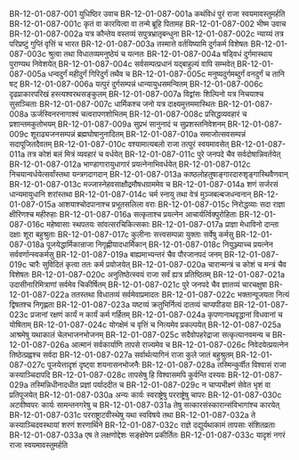 BR-12-01-087-001  युधिष्ठिर उवाच
BR-12-01-087-001a कथंविधं पुरं राजा स्वयमावस्तुमर्हति
BR-12-01-087-001c कृतं वा कारयित्वा वा तन्मे ब्रूहि पितामह
BR-12-01-087-002  भीष्म उवाच
BR-12-01-087-002a यत्र कौन्तेय वस्तव्यं सपुत्रभ्रातृबन्धुना
BR-12-01-087-002c न्याय्यं तत्र परिप्रष्टुं गुप्तिं वृत्तिं च भारत
BR-12-01-087-003a तस्मात्ते वर्तयिष्यामि दुर्गकर्म विशेषतः
BR-12-01-087-003c श्रुत्वा तथा विधातव्यमनुष्ठेयं च यत्नतः
BR-12-01-087-004a षड्विधं दुर्गमास्थाय पुराण्यथ निवेशयेत्
BR-12-01-087-004c सर्वसम्पत्प्रधानं यद्बाहुल्यं वापि सम्भवेत्
BR-12-01-087-005a धन्वदुर्गं महीदुर्गं गिरिदुर्गं तथैव च
BR-12-01-087-005c मनुष्यदुर्गमब्दुर्गं वनदुर्गं च तानि षट्
BR-12-01-087-006a यत्पुरं दुर्गसम्पन्नं धान्यायुधसमन्वितम्
BR-12-01-087-006c दृढप्राकारपरिखं हस्त्यश्वरथसङ्कुलम्
BR-12-01-087-007a विद्वांसः शिल्पिनो यत्र निचयाश्च सुसञ्चिताः
BR-12-01-087-007c धार्मिकश्च जनो यत्र दाक्ष्यमुत्तममास्थितः
BR-12-01-087-008a ऊर्जस्विनरनागाश्वं चत्वरापणशोभितम्
BR-12-01-087-008c प्रसिद्धव्यवहारं च प्रशान्तमकुतोभयम्
BR-12-01-087-009a सुप्रभं सानुनादं च सुप्रशस्तनिवेशनम्
BR-12-01-087-009c शूराढ्यजनसम्पन्नं ब्रह्मघोषानुनादितम्
BR-12-01-087-010a समाजोत्सवसम्पन्नं सदापूजितदैवतम्
BR-12-01-087-010c वश्यामात्यबलो राजा तत्पुरं स्वयमावसेत्
BR-12-01-087-011a तत्र कोशं बलं मित्रं व्यवहारं च वर्धयेत्
BR-12-01-087-011c पुरे जनपदे चैव सर्वदोषान्निवर्तयेत्
BR-12-01-087-012a भाण्डागारायुधागारं प्रयत्नेनाभिवर्धयेत्
BR-12-01-087-012c निचयान्वर्धयेत्सर्वांस्तथा यन्त्रगदागदान्
BR-12-01-087-013a काष्ठलोहतुषाङ्गारदारुशृङ्गास्थिवैणवान्
BR-12-01-087-013c मज्जास्नेहवसाक्षौद्रमौषधग्राममेव च
BR-12-01-087-014a शणं सर्जरसं धान्यमायुधानि शरांस्तथा
BR-12-01-087-014c चर्म स्नायु तथा वेत्रं मुञ्जबल्बजधन्वनान्
BR-12-01-087-015a आशयाश्चोदपानाश्च प्रभूतसलिला वराः
BR-12-01-087-015c निरोद्धव्याः सदा राज्ञा क्षीरिणश्च महीरुहाः
BR-12-01-087-016a सत्कृताश्च प्रयत्नेन आचार्यर्त्विक्पुरोहिताः
BR-12-01-087-016c महेष्वासाः स्थपतयः सांवत्सरचिकित्सकाः
BR-12-01-087-017a प्राज्ञा मेधाविनो दान्ता दक्षाः शूरा बहुश्रुताः
BR-12-01-087-017c कुलीनाः सत्त्वसम्पन्ना युक्ताः सर्वेषु कर्मसु
BR-12-01-087-018a पूजयेद्धार्मिकान्राजा निगृह्णीयादधार्मिकान्
BR-12-01-087-018c नियुञ्ज्याच्च प्रयत्नेन सर्ववर्णान्स्वकर्मसु
BR-12-01-087-019a बाह्यमाभ्यन्तरं चैव पौरजानपदं जनम्
BR-12-01-087-019c चारैः सुविदितं कृत्वा ततः कर्म प्रयोजयेत्
BR-12-01-087-020a चारान्मन्त्रं च कोशं च मन्त्रं चैव विशेषतः
BR-12-01-087-020c अनुतिष्ठेत्स्वयं राजा सर्वं ह्यत्र प्रतिष्ठितम्
BR-12-01-087-021a उदासीनारिमित्राणां सर्वमेव चिकीर्षितम्
BR-12-01-087-021c पुरे जनपदे चैव ज्ञातव्यं चारचक्षुषा
BR-12-01-087-022a ततस्तथा विधातव्यं सर्वमेवाप्रमादतः
BR-12-01-087-022c भक्तान्पूजयता नित्यं द्विषतश्च निगृह्णता
BR-12-01-087-023a यष्टव्यं क्रतुभिर्नित्यं दातव्यं चाप्यपीडया
BR-12-01-087-023c प्रजानां रक्षणं कार्यं न कार्यं कर्म गर्हितम्
BR-12-01-087-024a कृपणानाथवृद्धानां विधवानां च योषिताम्
BR-12-01-087-024c योगक्षेमं च वृत्तिं च नित्यमेव प्रकल्पयेत्
BR-12-01-087-025a आश्रमेषु यथाकालं चेलभाजनभोजनम्
BR-12-01-087-025c सदैवोपहरेद्राजा सत्कृत्यानवमन्य च
BR-12-01-087-026a आत्मानं सर्वकार्याणि तापसे राज्यमेव च
BR-12-01-087-026c निवेदयेत्प्रयत्नेन तिष्ठेत्प्रह्वश्च सर्वदा
BR-12-01-087-027a सर्वार्थत्यागिनं राजा कुले जातं बहुश्रुतम्
BR-12-01-087-027c पूजयेत्तादृशं दृष्ट्वा शयनासनभोजनैः
BR-12-01-087-028a तस्मिन्कुर्वीत विश्वासं राजा कस्याञ्चिदापदि
BR-12-01-087-028c तापसेषु हि विश्वासमपि कुर्वन्ति दस्यवः
BR-12-01-087-029a तस्मिन्निधीनादधीत प्रज्ञां पर्याददीत च
BR-12-01-087-029c न चाप्यभीक्ष्णं सेवेत भृशं वा प्रतिपूजयेत्
BR-12-01-087-030a अन्यः कार्यः स्वराष्ट्रेषु परराष्ट्रेषु चापरः
BR-12-01-087-030c अटवीष्वपरः कार्यः सामन्तनगरेषु च
BR-12-01-087-031a तेषु सत्कारसंस्कारान्संविभागांश्च कारयेत्
BR-12-01-087-031c परराष्ट्राटवीस्थेषु यथा स्वविषये तथा
BR-12-01-087-032a ते कस्याञ्चिदवस्थायां शरणं शरणार्थिने
BR-12-01-087-032c राज्ञे दद्युर्यथाकामं तापसाः संशितव्रताः
BR-12-01-087-033a एष ते लक्षणोद्देशः सङ्क्षेपेण प्रकीर्तितः
BR-12-01-087-033c यादृशं नगरं राजा स्वयमावस्तुमर्हति

